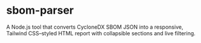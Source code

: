 # sbom-parser
A Node.js tool that converts CycloneDX SBOM JSON into a responsive, Tailwind CSS–styled HTML report with collapsible sections and live filtering.
